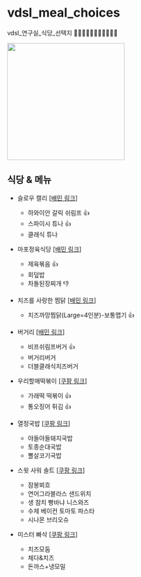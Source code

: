 # vdsl_meal_choices
vdsl_연구실_식당_선택지 🍖🍕🌭🥩🥓🥟🍣🍱🍡🍢🍥

<img src = "https://user-images.githubusercontent.com/54311546/153786512-10583a37-52d0-4be3-a342-0adceb79d063.jpg" width="width 480%" height="270">

## 식당 & 메뉴

- 슬로우 캘리 [[배민 링크](https://baemin.me/_pZXXSOAN)]
  - 하와이안 갈릭 쉬림프 👍
  - 스파이시 튜나 👍
  - 클래식 튜나 

- 마포정육식당 [[배민 링크](https://baemin.me/GMJBkNajb)]
  - 제육볶음 👍
  - 회덮밥
  - 차돌된장찌개 👎

- 치즈를 사랑한 찜닭 [[배민 링크](https://baemin.me/Hb-3_Oe7V)]
  - 치즈까망찜닭(Large=4인분)-보통맵기 👍

- 버거리 [[배민 링크](https://baemin.me/qCzL66iqF0)]
  - 비프쉬림프버거 👍
  - 버거리버거
  - 더블클래식치즈버거

- 우리할매떡볶이 [[쿠팡 링크](https://web.coupangeats.com/share?storeId=338915&dishId&key=c744162c-5a44-4dd0-882d-5be9a513f959)]
  - 가래떡 떡볶이 👍
  - 통오징어 튀김 👍

- 열정국밥 [[쿠팡 링크](https://web.coupangeats.com/share?storeId=237612&dishId&key=cc39a319-e8e3-493d-a361-dcf9698eaa2b)]
  - 야들야들돼지국밥 
  - 토종순대국밥
  - 뽈살코기국밥

- 스윗 사워 솔트 [[쿠팡 링크](https://web.coupangeats.com/share?storeId=280672&dishId&key=218d875f-e352-4fcb-87f8-a08195b605da)]
  - 잠봉뵈흐
  - 연어그라블라스 샌드위치
  - 생 참치 빵바냐 니스와즈
  - 수제 베이컨 토마토 파스타
  - 시나몬 브리오슈
 
- 미스터 빠삭 [[쿠팡 링크](https://web.coupangeats.com/share?storeId=394304&dishId&key=1737a2ae-4293-484f-a05e-10541a075944)]
  - 치즈모둠
  - 체다&치즈
  - 돈까스+냉모밀


